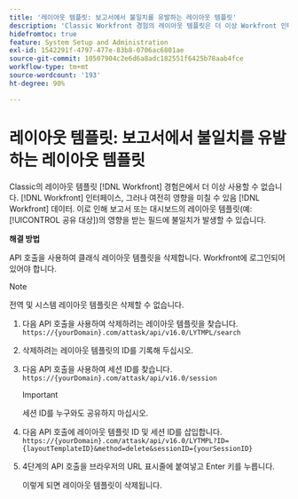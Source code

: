 ```yaml
---
title: '레이아웃 템플릿: 보고서에서 불일치를 유발하는 레이아웃 템플릿'
description: 'Classic Workfront 경험의 레이아웃 템플릿은 더 이상 Workfront 인터페이스에서 사용할 수 없지만 여전히 Workfront 데이터에 영향을 줄 수 있습니다. 이로 인해 보고서 또는 대시보드의 레이아웃 템플릿(예: 다음 사용자와 공유)의 영향을 받는 필드에 불일치가 발생할 수 있습니다.'
hidefromtoc: true
feature: System Setup and Administration
exl-id: 1542291f-4797-477e-83b8-0706ac6801ae
source-git-commit: 10507904c2e6d6a8adc182551f6425b78aab4fce
workflow-type: tm+mt
source-wordcount: '193'
ht-degree: 90%

---
```


# 레이아웃 템플릿: 보고서에서 불일치를 유발하는 레이아웃 템플릿

Classic의 레이아웃 템플릿 [!DNL Workfront] 경험은에서 더 이상 사용할 수 없습니다. [!DNL Workfront] 인터페이스, 그러나 여전히 영향을 미칠 수 있음 [!DNL Workfront] 데이터. 이로 인해 보고서 또는 대시보드의 레이아웃 템플릿(예: [!UICONTROL 공유 대상])의 영향을 받는 필드에 불일치가 발생할 수 있습니다.

**해결 방법**

API 호출을 사용하여 클래식 레이아웃 템플릿을 삭제합니다. Workfront에 로그인되어 있어야 합니다.

>[!NOTE]
>
>전역 및 시스템 레이아웃 템플릿은 삭제할 수 없습니다.

1. 다음 API 호출을 사용하여 삭제하려는 레이아웃 템플릿을 찾습니다.
   `https://{yourDomain}.com/attask/api/v16.0/LYTMPL/search`
1. 삭제하려는 레이아웃 템플릿의 ID를 기록해 두십시오.
1. 다음 API 호출을 사용하여 세션 ID를 찾습니다.
   `https://{yourDomain}.com/attask/api/v16.0/session`

   >[!IMPORTANT]
   >
   >세션 ID를 누구와도 공유하지 마십시오.

1. 다음 API 호출에 레이아웃 템플릿 ID 및 세션 ID를 삽입합니다.
   `https://{yourDomain}.com/attask/api/v16.0/LYTMPL?ID={layoutTemplateID}&method=delete&sessionID={yourSessionID}`
1. 4단계의 API 호출을 브라우저의 URL 표시줄에 붙여넣고 Enter 키를 누릅니다.

   이렇게 되면 레이아웃 템플릿이 삭제됩니다.
